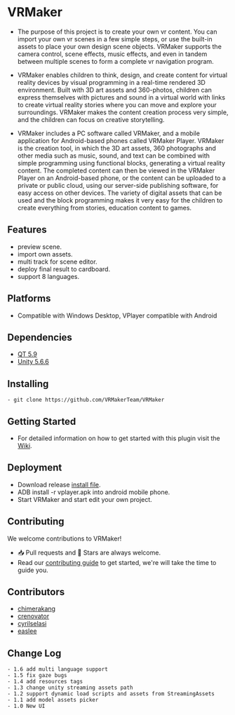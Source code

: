 # VRMaker
- The purpose of this project is to create your own vr content. You can import your own vr scenes in a few simple steps, or use the built-in assets to place your own design scene objects.  VRMaker supports the camera control, scene effects, music effects, and even in tandem between multiple scenes to form a complete vr navigation program.

- VRMaker enables children to think, design, and create content for virtual reality devices by visual programming in a real-time rendered  3D environment. Built with 3D art assets and 360-photos, children can express themselves with pictures and sound in a virtual world with links to create virtual reality stories where you can move and explore your surroundings. VRMaker makes the content creation process very simple, and the children can focus on creative storytelling.

- VRMaker includes a PC software called VRMaker, and a mobile application for Android-based phones called VRMaker Player. VRMaker is the creation tool, in which the 3D art assets,  360 photographs and other media such as music, sound, and text can be combined with simple programming using functional blocks, generating a virtual reality content. The completed content can then be viewed in the VRMaker Player on an Android-based phone, or the content can be uploaded to a private or public cloud, using our server-side publishing software, for easy access on other devices. The variety of digital assets that can be used and the block programming makes it very easy for the children to create everything from stories, education content to games.

## Features
- preview scene.
- import own assets.
- multi track for scene editor.
- deploy final result to cardboard.
- support 8 languages.

## Platforms
- Compatible with Windows Desktop, VPlayer compatible with Android 

## Dependencies
- [QT 5.9](https://download.qt.io/official_releases/qt/5.9/5.9.0/)
- [Unity 5.6.6](https://unity3d.com/get-unity/download/archive)

## Installing
```
- git clone https://github.com/VRMakerTeam/VRMaker
```

## Getting Started
- For detailed information on how to get started with this plugin visit the [Wiki](https://github.com/VRMakerTeam/VRMaker/wiki).

## Deployment
- Download release [install file](https://github.com/VRMakerTeam/VRMaker/releases/download/v1.0/VRMaker-UNICEF-v1.0.7z).
- ADB install -r vplayer.apk into android mobile phone.
- Start VRMaker and start edit your own project.

## Contributing
We welcome contributions to VRMaker!
- 📥 Pull requests and 🌟 Stars are always welcome.
- Read our [contributing guide](CONTRIBUTING.md) to get started, we're will take the time to guide you.

## Contributors
- [chimerakang](https://github.com/chimerakang)
- [crenovator](https://github.com/crenovator)
- [cyrilselasi](https://github.com/cyrilselasi)
- [easlee](https://github.com/easlee)

## Change Log
```
- 1.6 add multi language support
- 1.5 fix gaze bugs
- 1.4 add resources tags
- 1.3 change unity streaming assets path
- 1.2 support dynamic load scripts and assets from StreamingAssets
- 1.1 add model assets picker
- 1.0 New UI 
```

